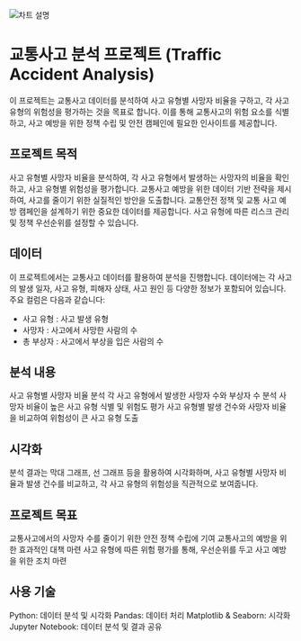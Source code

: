 ![차트 설명](./imgs/imgs/napkin-selection.png)

# 교통사고 분석 프로젝트 (Traffic Accident Analysis) #
이 프로젝트는 교통사고 데이터를 분석하여 사고 유형별 사망자 비율을 구하고, 각 사고 유형의 위험성을 평가하는 것을 목표로 합니다. 이를 통해 교통사고의 위험 요소를 식별하고, 사고 예방을 위한 정책 수립 및 안전 캠페인에 필요한 인사이트를 제공합니다.

## 프로젝트 목적
사고 유형별 사망자 비율을 분석하여, 각 사고 유형에서 발생하는 사망자의 비율을 확인하고, 사고 유형별 위험성을 평가합니다.
교통사고 예방을 위한 데이터 기반 전략을 제시하여, 사고를 줄이기 위한 실질적인 방안을 도출합니다.
교통안전 정책 및 교통 사고 예방 캠페인을 설계하기 위한 중요한 데이터를 제공합니다.
사고 유형에 따른 리스크 관리 및 정책 우선순위를 설정할 수 있습니다.
## 데이터
이 프로젝트에서는 교통사고 데이터를 활용하여 분석을 진행합니다. 데이터에는 각 사고의 발생 일자, 사고 유형, 피해자 상태, 사고 원인 등 다양한 정보가 포함되어 있습니다. 주요 컬럼은 다음과 같습니다:
+ 사고 유형 : 사고 발생 유형
+ 사망자 : 사고에서 사망한 사람의 수
+ 총 부상자 : 사고에서 부상을 입은 사람의 수
## 분석 내용
  사고 유형별 사망자 비율 분석
  각 사고 유형에서 발생한 사망자 수와 부상자 수 분석
  사망자 비율이 높은 사고 유형 식별 및 위험도 평가
  사고 유형별 발생 건수와 사망자 비율을 비교하여 위험성이 큰 사고 유형 도출
## 시각화
분석 결과는 막대 그래프, 선 그래프 등을 활용하여 시각화하며, 사고 유형별 사망자 비율과 발생 건수를 비교하고, 각 사고 유형의 위험성을 직관적으로 보여줍니다.

## 프로젝트 목표
교통사고에서의 사망자 수를 줄이기 위한 안전 정책 수립에 기여
교통사고의 예방을 위한 효과적인 대책 마련
사고 유형에 따른 위험 평가를 통해, 우선순위를 두고 사고 예방을 위한 조치 마련
## 사용 기술
Python: 데이터 분석 및 시각화
Pandas: 데이터 처리
Matplotlib & Seaborn: 시각화
Jupyter Notebook: 데이터 분석 및 결과 공유
